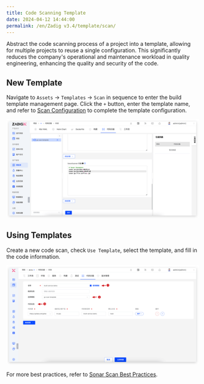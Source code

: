 ```yaml
---
title: Code Scanning Template
date: 2024-04-12 14:44:00
permalink: /en/Zadig v3.4/template/scan/
---
```


Abstract the code scanning process of a project into a template, allowing for multiple projects to reuse a single configuration. This significantly reduces the company's operational and maintenance workload in quality engineering, enhancing the quality and security of the code.

## New Template

Navigate to `Assets` -> `Templates` -> `Scan` in sequence to enter the build template management page. Click the `+` button, enter the template name, and refer to [Scan Configuration](/en/Zadig%20v3.4/project/scan/) to complete the template configuration.


![sonar-practice](../../../../_images/sonar_practice_12.png)

## Using Templates

Create a new code scan, check `Use Template`, select the template, and fill in the code information.

![sonar-practice](../../../../_images/sonar_practice_13.png)


For more best practices, refer to [Sonar Scan Best Practices](/en/Zadig%20v3.4/sonar-scan/practice/).